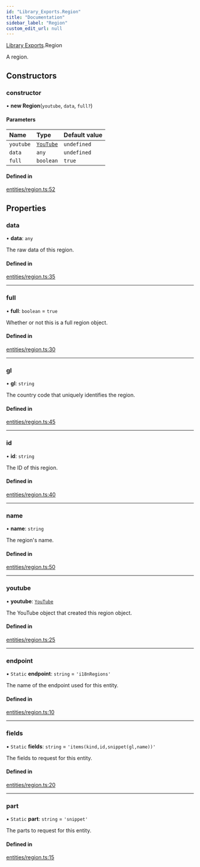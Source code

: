```yaml
---
id: "Library_Exports.Region"
title: "Documentation"
sidebar_label: "Region"
custom_edit_url: null
---
```


[Library Exports](../modules/Library_Exports).Region

A region.

## Constructors

### constructor

• **new Region**(`youtube`, `data`, `full?`)

#### Parameters

| Name | Type | Default value |
| :------ | :------ | :------ |
| `youtube` | [`YouTube`](Library_Exports.YouTube) | `undefined` |
| `data` | `any` | `undefined` |
| `full` | `boolean` | `true` |

#### Defined in

[entities/region.ts:52](https://github.com/brandonbothell/popyt/blob/f59765a/src/entities/region.ts#L52)

## Properties

### data

• **data**: `any`

The raw data of this region.

#### Defined in

[entities/region.ts:35](https://github.com/brandonbothell/popyt/blob/f59765a/src/entities/region.ts#L35)

___

### full

• **full**: `boolean` = `true`

Whether or not this is a full region object.

#### Defined in

[entities/region.ts:30](https://github.com/brandonbothell/popyt/blob/f59765a/src/entities/region.ts#L30)

___

### gl

• **gl**: `string`

The country code that uniquely identifies the region.

#### Defined in

[entities/region.ts:45](https://github.com/brandonbothell/popyt/blob/f59765a/src/entities/region.ts#L45)

___

### id

• **id**: `string`

The ID of this region.

#### Defined in

[entities/region.ts:40](https://github.com/brandonbothell/popyt/blob/f59765a/src/entities/region.ts#L40)

___

### name

• **name**: `string`

The region's name.

#### Defined in

[entities/region.ts:50](https://github.com/brandonbothell/popyt/blob/f59765a/src/entities/region.ts#L50)

___

### youtube

• **youtube**: [`YouTube`](Library_Exports.YouTube)

The YouTube object that created this region object.

#### Defined in

[entities/region.ts:25](https://github.com/brandonbothell/popyt/blob/f59765a/src/entities/region.ts#L25)

___

### endpoint

▪ `Static` **endpoint**: `string` = `'i18nRegions'`

The name of the endpoint used for this entity.

#### Defined in

[entities/region.ts:10](https://github.com/brandonbothell/popyt/blob/f59765a/src/entities/region.ts#L10)

___

### fields

▪ `Static` **fields**: `string` = `'items(kind,id,snippet(gl,name))'`

The fields to request for this entity.

#### Defined in

[entities/region.ts:20](https://github.com/brandonbothell/popyt/blob/f59765a/src/entities/region.ts#L20)

___

### part

▪ `Static` **part**: `string` = `'snippet'`

The parts to request for this entity.

#### Defined in

[entities/region.ts:15](https://github.com/brandonbothell/popyt/blob/f59765a/src/entities/region.ts#L15)

